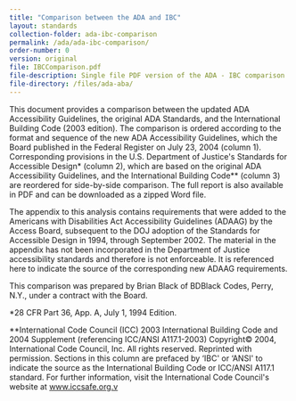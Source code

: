 ```yaml
---
title: "Comparison between the ADA and IBC"
layout: standards
collection-folder: ada-ibc-comparison
permalink: /ada/ada-ibc-comparison/
order-number: 0
version: original
file: IBCComparison.pdf
file-description: Single file PDF version of the ADA - IBC comparison
file-directory: /files/ada-aba/
---
```

This document provides a comparison between the updated ADA Accessibility Guidelines, the original ADA Standards, and the International Building Code (2003 edition). The comparison is ordered according to the format and sequence of the new ADA Accessibility Guidelines, which the Board published in the Federal Register on July 23, 2004 (column 1). Corresponding provisions in the U.S. Department of Justice's Standards for Accessible Design* (column 2), which are based on the original ADA Accessibility Guidelines, and the International Building Code** (column 3) are reordered for side-by-side comparison. The full report is also available in PDF and can be downloaded as a zipped Word file.

The appendix to this analysis contains requirements that were added to the Americans with Disabilities Act Accessibility Guidelines (ADAAG) by the Access Board, subsequent to the DOJ adoption of the Standards for Accessible Design in 1994, through September 2002. The material in the appendix has not been incorporated in the Department of Justice accessibility standards and therefore is not enforceable. It is referenced here to indicate the source of the corresponding new ADAAG requirements.

This comparison was prepared by Brian Black of BDBlack Codes, Perry, N.Y., under a contract with the Board.

 

*28 CFR Part 36, App. A, July 1, 1994 Edition.

**International Code Council (ICC) 2003 International Building Code and 2004 Supplement (referencing ICC/ANSI A117.1-2003) Copyright© 2004, International Code Council, Inc. All rights reserved. Reprinted with permission. Sections in this column are prefaced by ‘IBC' or ‘ANSI' to indicate the source as the International Building Code or ICC/ANSI A117.1 standard. For further information, visit the International Code Council's website at www.iccsafe.org.v